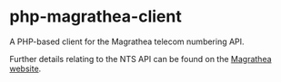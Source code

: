 php-magrathea-client
====================

A PHP-based client for the Magrathea telecom numbering API.

Further details relating to the NTS API can be found on the [Magrathea website](http://www.magrathea-telecom.co.uk/assets/Client-Downloads/Numbering-API-Instructions-20131011.pdf).

